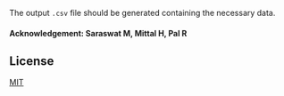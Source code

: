 The output ```.csv``` file should be generated containing the necessary data.


#### Acknowledgement: Saraswat M, Mittal H, Pal R

## License
[MIT](https://choosealicense.com/licenses/mit/)
